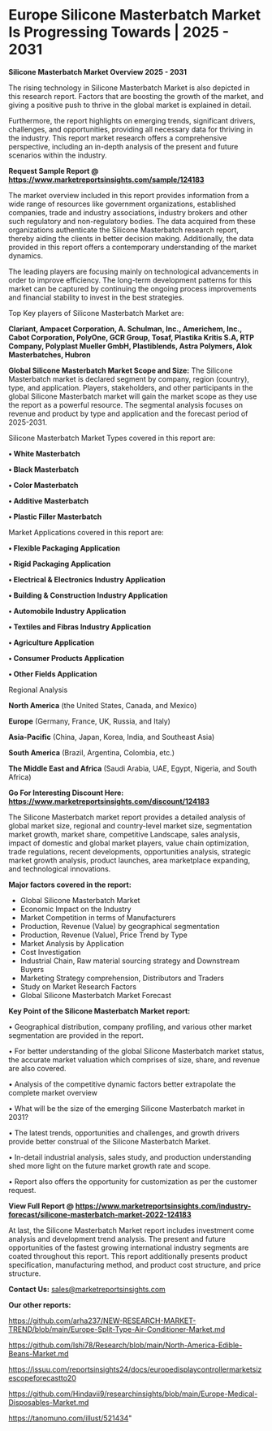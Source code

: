 # Europe Silicone Masterbatch Market Is Progressing Towards | 2025 - 2031

<Strong> Silicone Masterbatch Market Overview 2025 - 2031</strong>

The rising technology in Silicone Masterbatch Market is also depicted in this research report. Factors that are boosting the growth of the market, and giving a positive push to thrive in the global market is explained in detail.

Furthermore, the report highlights on emerging trends, significant drivers, challenges, and opportunities, providing all necessary data for thriving in the industry. This report market research offers a comprehensive perspective, including an in-depth analysis of the present and future scenarios within the industry.

<strong>Request Sample Report @ <a href=https://www.marketreportsinsights.com/sample/124183>https://www.marketreportsinsights.com/sample/124183</a></strong>

The market overview included in this report provides information from a wide range of resources like government organizations, established companies, trade and industry associations, industry brokers and other such regulatory and non-regulatory bodies. The data acquired from these organizations authenticate the Silicone Masterbatch research report, thereby aiding the clients in better decision making. Additionally, the data provided in this report offers a contemporary understanding of the market dynamics.

The leading players are focusing mainly on technological advancements in order to improve efficiency. The long-term development patterns for this market can be captured by continuing the ongoing process improvements and financial stability to invest in the best strategies.

Top Key players of Silicone Masterbatch Market are:

<strong>Clariant, Ampacet Corporation, A. Schulman, Inc., Americhem, Inc., Cabot Corporation, PolyOne, GCR Group, Tosaf, Plastika Kritis S.A, RTP Company, Polyplast Mueller GmbH, Plastiblends, Astra Polymers, Alok Masterbatches, Hubron</strong>

<strong><b>Global Silicone Masterbatch Market Scope and Size:</b></strong>
The Silicone Masterbatch market is declared segment by company, region (country), type, and application. Players, stakeholders, and other participants in the global Silicone Masterbatch market will gain the market scope as they use the report as a powerful resource. The segmental analysis focuses on revenue and product by type and application and the forecast period of 2025-2031.

Silicone Masterbatch Market Types covered in this report are:

<strong>• White Masterbatch

• Black Masterbatch

• Color Masterbatch

• Additive Masterbatch

• Plastic Filler Masterbatch</strong>

Market Applications covered in this report are:

<strong>• Flexible Packaging Application

• Rigid Packaging Application

• Electrical & Electronics Industry Application

• Building & Construction Industry Application

• Automobile Industry Application

• Textiles and Fibras Industry Application

• Agriculture Application

• Consumer Products Application

• Other Fields Application</strong> 

Regional Analysis

<strong>North America</strong> (the United States, Canada, and Mexico)

<strong>Europe</strong> (Germany, France, UK, Russia, and Italy)

<strong>Asia-Pacific</strong> (China, Japan, Korea, India, and Southeast Asia)

<strong>South America</strong> (Brazil, Argentina, Colombia, etc.)

<strong>The Middle East and Africa</strong> (Saudi Arabia, UAE, Egypt, Nigeria, and South Africa)

<strong>Go For Interesting Discount Here: <a href=https://www.marketreportsinsights.com/discount/124183>https://www.marketreportsinsights.com/discount/124183</a></strong>

The Silicone Masterbatch market report provides a detailed analysis of global market size, regional and country-level market size, segmentation market growth, market share, competitive Landscape, sales analysis, impact of domestic and global market players, value chain optimization, trade regulations, recent developments, opportunities analysis, strategic market growth analysis, product launches, area marketplace expanding, and technological innovations.

<strong><b>Major factors covered in the report:</b></strong>
<ul>
  <li>Global Silicone Masterbatch Market </li>
  <li>Economic Impact on the Industry</li>
  <li>Market Competition in terms of Manufacturers</li>
  <li>Production, Revenue (Value) by geographical segmentation</li>
  <li>Production, Revenue (Value), Price Trend by Type</li>
  <li>Market Analysis by Application</li>
  <li>Cost Investigation</li>
  <li>Industrial Chain, Raw material sourcing strategy and Downstream Buyers</li>
  <li>Marketing Strategy comprehension, Distributors and Traders</li>
  <li>Study on Market Research Factors</li>
  <li>Global Silicone Masterbatch Market Forecast</li>
</ul>

<strong><b>Key Point of the Silicone Masterbatch Market report:</b></strong>

• Geographical distribution, company profiling, and various other market segmentation are provided in the report.

• For better understanding of the global Silicone Masterbatch market status, the accurate market valuation which comprises of size, share, and revenue are also covered.

• Analysis of the competitive dynamic factors better extrapolate the complete market overview

• What will be the size of the emerging Silicone Masterbatch market in 2031?

• The latest trends, opportunities and challenges, and growth drivers provide better construal of the Silicone Masterbatch Market.

• In-detail industrial analysis, sales study, and production understanding shed more light on the future market growth rate and scope.

• Report also offers the opportunity for customization as per the customer request.

<strong><b>View Full Report @ <a href=https://www.marketreportsinsights.com/industry-forecast/silicone-masterbatch-market-2022-124183>https://www.marketreportsinsights.com/industry-forecast/silicone-masterbatch-market-2022-124183</a></b></strong>


At last, the Silicone Masterbatch Market report includes investment come analysis and development trend analysis. The present and future opportunities of the fastest growing international industry segments are coated throughout this report. This report additionally presents product specification, manufacturing method, and product cost structure, and price structure.

<strong>Contact Us:</strong>
sales@marketreportsinsights.com

<strong>Our other reports:</strong>

<a href=https://github.com/arha237/NEW-RESEARCH-MARKET-TREND/blob/main/Europe-Split-Type-Air-Conditioner-Market.md>https://github.com/arha237/NEW-RESEARCH-MARKET-TREND/blob/main/Europe-Split-Type-Air-Conditioner-Market.md</a>

<a href=https://github.com/Ishi78/Research/blob/main/North-America-Edible-Beans-Market.md>https://github.com/Ishi78/Research/blob/main/North-America-Edible-Beans-Market.md</a>

<a href=https://issuu.com/reportsinsights24/docs/europedisplaycontrollermarketsizescopeforecastto20>https://issuu.com/reportsinsights24/docs/europedisplaycontrollermarketsizescopeforecastto20</a>

<a href=https://github.com/Hindavii9/researchinsights/blob/main/Europe-Medical-Disposables-Market.md>https://github.com/Hindavii9/researchinsights/blob/main/Europe-Medical-Disposables-Market.md</a>

<a href=https://tanomuno.com/illust/521434>https://tanomuno.com/illust/521434</a>"
